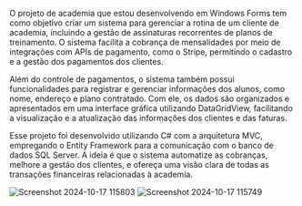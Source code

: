O projeto de academia que estou desenvolvendo em Windows Forms tem como objetivo criar um sistema para gerenciar a rotina de um cliente de academia, incluindo a gestão de assinaturas recorrentes de planos de treinamento. O sistema facilita a cobrança de mensalidades por meio de integrações com APIs de pagamento, como o Stripe, permitindo o cadastro e a gestão dos pagamentos dos clientes.

Além do controle de pagamentos, o sistema também possui funcionalidades para registrar e gerenciar informações dos alunos, como nome, endereço e plano contratado. Com ele, os dados são organizados e apresentados em uma interface gráfica utilizando DataGridView, facilitando a visualização e a atualização das informações dos clientes e das faturas.

Esse projeto foi desenvolvido utilizando C# com a arquitetura MVC, empregando o Entity Framework para a comunicação com o banco de dados SQL Server. A ideia é que o sistema automatize as cobranças, melhore a gestão dos clientes, e ofereça uma visão clara de todas as transações financeiras relacionadas à academia.

![Screenshot 2024-10-17 115803](https://github.com/user-attachments/assets/1ab17b96-d74b-4300-8cfc-c7b60c556aab)
![Screenshot 2024-10-17 115749](https://github.com/user-attachments/assets/fdf2b7e5-1458-42f3-851f-85e415771b42)
